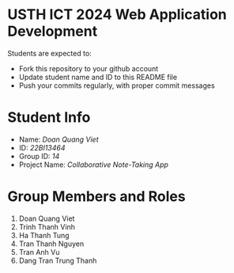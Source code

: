 USTH ICT 2024 Web Application Development
=====================================================

Students are expected to:

* Fork this repository to your github account
* Update student name and ID to this README file
* Push your commits regularly, with proper commit messages

Student Info
=======================

* Name: *Doan Quang Viet*
* ID: *22BI13464*
* Group ID: *14*
* Project Name: *Collaborative Note-Taking App*

Group Members and Roles
=======================

1. Doan Quang Viet 
2. Trinh Thanh Vinh
3. Ha Thanh Tung
4. Tran Thanh Nguyen
5. Tran Anh Vu
6. Dang Tran Trung Thanh

